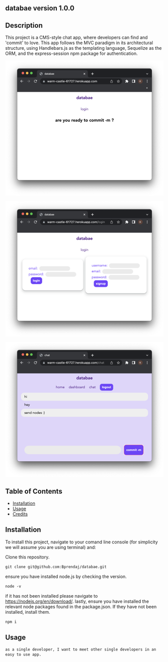 ## databae version 1.0.0

## Description
 This project is a CMS-style chat app, where developers can find and 'commit' to love. This app follows the MVC paradigm in its architectural structure, using Handlebars.js as the templating language, Sequelize as the ORM, and the express-session npm package for authentication.

![landing page](./IMAGES/LANDING.png)

![login page](./IMAGES/LOGIN.png)

![chat page](./IMAGES/CHAT.png)

## Table of Contents 

* [Installation](#installation)
* [Usage](#usage)
* [Credits](#credits)


## Installation

To install this project, navigate to your comand line console (for simplicity we will assume you are using terminal) and:

Clone this repository.
```md
git clone git@github.com:Bprendaj/databae.git
```
ensure you have installed node.js by checking the version.
```md
node -v
```
if it has not been installed please navigate to https://nodejs.org/en/download/. lastly, ensure you have installed the relevant node packages found in the package.json. If they have not been installed, install them.
```md
npm i
```

## Usage

```
as a single developer, I want to meet other single developers in an easy to use app. 
```


